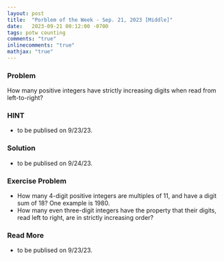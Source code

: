 ```yaml
---
layout: post
title:  "Porblem of the Week - Sep. 21, 2023 [Middle]"
date:   2023-09-21 00:12:00 -0700
tags: potw counting
comments: "true"
inlinecomments: "true"
mathjax: "true"
---
```

### Problem
How many positive integers have strictly increasing digits when read from left-to-right?

<!--more-->

### HINT
- to be publised on 9/23/23.

### Solution 
- to be publised on 9/24/23.

### Exercise Problem
- How many $4$-digit positive integers are multiples of $11$, and have a digit sum of $18$? One example is $1980$.
- How many even three-digit integers have the property that their digits, read left to right, are in strictly increasing order?

### Read More
- to be publised on 9/23/23.
